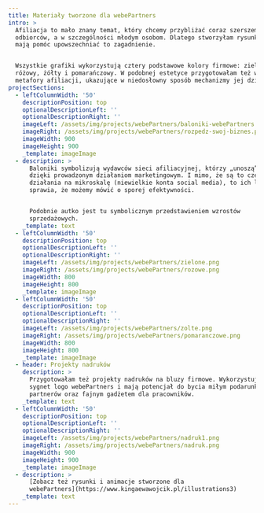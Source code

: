 ```yaml
---
title: Materiały tworzone dla webePartners
intro: >
  Afiliacja to mało znany temat, który chcemy przybliżać coraz szerszemu gronu
  odbiorców, a w szczególności młodym osobom. Dlatego stworzyłam rysunki, które
  mają pomóc upowszechniać to zagadnienie. 


  Wszystkie grafiki wykorzystują cztery podstawowe kolory firmowe: zielony,
  różowy, żółty i pomarańczowy. W podobnej estetyce przygotowałam też wizualne
  metafory afiliacji, ukazujące w niedosłowny sposób mechanizmy jej działania.
projectSections:
  - leftColumnWidth: '50'
    descriptionPosition: top
    optionalDescriptionLeft: ''
    optionalDescriptionRight: ''
    imageLeft: /assets/img/projects/webePartners/baloniki-webePartners.png
    imageRight: /assets/img/projects/webePartners/rozpedz-swoj-biznes.png
    imageWidth: 900
    imageHeight: 900
    _template: imageImage
  - description: >
      Baloniki symbolizują wydawców sieci afiliacyjnej, którzy „unoszą” biznesy
      dzięki prowadzonym działaniom marketingowym. I mimo, że są to często
      działania na mikroskalę (niewielkie konta social media), to ich liczba
      sprawia, że możemy mówić o sporej efektywności.


      Podobnie autko jest tu symbolicznym przedstawieniem wzrostów
      sprzedażowych.
    _template: text
  - leftColumnWidth: '50'
    descriptionPosition: top
    optionalDescriptionLeft: ''
    optionalDescriptionRight: ''
    imageLeft: /assets/img/projects/webePartners/zielone.png
    imageRight: /assets/img/projects/webePartners/rozowe.png
    imageWidth: 800
    imageHeight: 800
    _template: imageImage
  - leftColumnWidth: '50'
    descriptionPosition: top
    optionalDescriptionLeft: ''
    optionalDescriptionRight: ''
    imageLeft: /assets/img/projects/webePartners/zolte.png
    imageRight: /assets/img/projects/webePartners/pomaranczowe.png
    imageWidth: 800
    imageHeight: 800
    _template: imageImage
  - header: Projekty nadruków
    description: >
      Przygotowałam też projekty nadruków na bluzy firmowe. Wykorzystują one
      sygnet logo webePartners i mają potencjał do bycia miłym podarunkiem dla
      partnerów oraz fajnym gadżetem dla pracowników.
    _template: text
  - leftColumnWidth: '50'
    descriptionPosition: top
    optionalDescriptionLeft: ''
    optionalDescriptionRight: ''
    imageLeft: /assets/img/projects/webePartners/nadruk1.png
    imageRight: /assets/img/projects/webePartners/nadruk.png
    imageWidth: 900
    imageHeight: 900
    _template: imageImage
  - description: >
      [Zobacz też rysunki i animacje stworzone dla
      webePartners](https://www.kingaewawojcik.pl/illustrations3)
    _template: text
---
```


